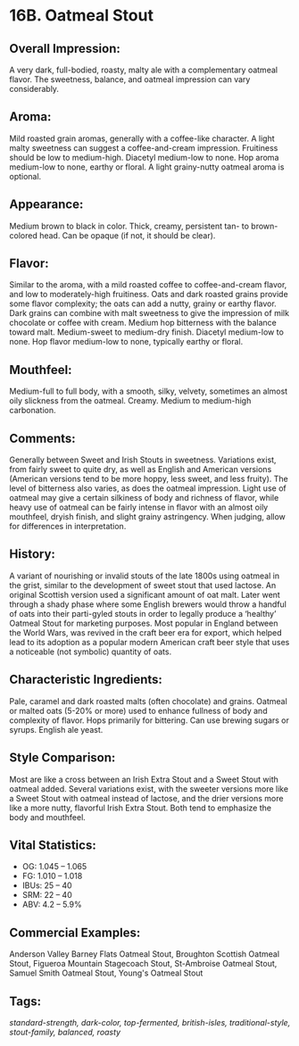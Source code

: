 # 16B. Oatmeal Stout

## Overall Impression: 

A very dark, full-bodied, roasty, malty ale with a complementary oatmeal flavor. The sweetness, balance, and oatmeal impression can vary considerably.

## Aroma: 

Mild roasted grain aromas, generally with a coffee-like character. A light malty sweetness can suggest a coffee-and-cream impression. Fruitiness should be low to medium-high. Diacetyl medium-low to none. Hop aroma medium-low to none, earthy or floral. A light grainy-nutty oatmeal aroma is optional.

## Appearance: 

Medium brown to black in color. Thick, creamy, persistent tan- to brown-colored head. Can be opaque (if not, it should be clear).

## Flavor: 

Similar to the aroma, with a mild roasted coffee to coffee-and-cream flavor, and low to moderately-high fruitiness. Oats and dark roasted grains provide some flavor complexity; the oats can add a nutty, grainy or earthy flavor. Dark grains can combine with malt sweetness to give the impression of milk chocolate or coffee with cream. Medium hop bitterness with the balance toward malt. Medium-sweet to medium-dry finish. Diacetyl medium-low to none. Hop flavor medium-low to none, typically earthy or floral.

## Mouthfeel: 

Medium-full to full body, with a smooth, silky, velvety, sometimes an almost oily slickness from the oatmeal. Creamy. Medium to medium-high carbonation. 

## Comments: 

Generally between Sweet and Irish Stouts in sweetness. Variations exist, from fairly sweet to quite dry, as well as English and American versions (American versions tend to be more hoppy, less sweet, and less fruity). The level of bitterness also varies, as does the oatmeal impression. Light use of oatmeal may give a certain silkiness of body and richness of flavor, while heavy use of oatmeal can be fairly intense in flavor with an almost oily mouthfeel, dryish finish, and slight grainy astringency. When judging, allow for differences in interpretation.

## History: 

A variant of nourishing or invalid stouts of the late 1800s using oatmeal in the grist, similar to the development of sweet stout that used lactose. An original Scottish version used a significant amount of oat malt. Later went through a shady phase where some English brewers would throw a handful of oats into their parti-gyled stouts in order to legally produce a ‘healthy’ Oatmeal Stout for marketing purposes. Most popular in England between the World Wars, was revived in the craft beer era for export, which helped lead to its adoption as a popular modern American craft beer style that uses a noticeable (not symbolic) quantity of oats.

## Characteristic Ingredients: 

Pale, caramel and dark roasted malts (often chocolate) and grains. Oatmeal or malted oats (5-20% or more) used to enhance fullness of body and complexity of flavor. Hops primarily for bittering. Can use brewing sugars or syrups. English ale yeast.

## Style Comparison: 

Most are like a cross between an Irish Extra Stout and a Sweet Stout with oatmeal added. Several variations exist, with the sweeter versions more like a Sweet Stout with oatmeal instead of lactose, and the drier versions more like a more nutty, flavorful Irish Extra Stout. Both tend to emphasize the body and mouthfeel.

## Vital Statistics:	

- OG:	1.045 – 1.065
- FG:	1.010 – 1.018
- IBUs:	25 – 40	
- SRM:	22 – 40	
- ABV:	4.2 – 5.9%

## Commercial Examples: 

Anderson Valley Barney Flats Oatmeal Stout, Broughton Scottish Oatmeal Stout, Figueroa Mountain Stagecoach Stout, St-Ambroise Oatmeal Stout, Samuel Smith Oatmeal Stout, Young's Oatmeal Stout

## Tags: 

_standard-strength, dark-color, top-fermented, british-isles, traditional-style, stout-family, balanced, roasty_
